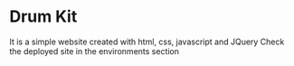 # Drum Kit
It is a simple website created with html, css, javascript and JQuery
Check the deployed site in the environments section